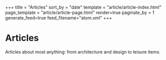 +++
title = "Articles"
sort_by = "date"
template = "article/article-index.html"
page_template = "article/article-page.html"
render=true
paginate_by = 1
generate_feed=true
feed_filename="atom.xml"
+++

# Articles
Articles about most anything: from architecture and design to leisure items.  
